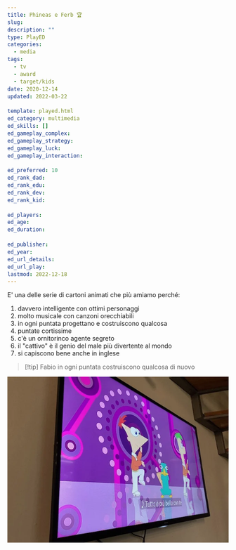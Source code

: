 ```yaml
---
title: Phineas e Ferb 🏆
slug: 
description: ""
type: PlayED
categories:
  - media
tags:
  - tv
  - award
  - target/kids
date: 2020-12-14
updated: 2022-03-22

template: played.html
ed_category: multimedia
ed_skills: []
ed_gameplay_complex: 
ed_gameplay_strategy: 
ed_gameplay_luck: 
ed_gameplay_interaction: 

ed_preferred: 10
ed_rank_dad: 
ed_rank_edu: 
ed_rank_dev: 
ed_rank_kid: 

ed_players: 
ed_age: 
ed_duration: 

ed_publisher: 
ed_year: 
ed_url_details: 
ed_url_play: 
lastmod: 2022-12-18
---
```


E' una delle serie di cartoni animati che più amiamo perché:

1. davvero intelligente con ottimi personaggi
2. molto musicale con canzoni orecchiabili
3. in ogni puntata progettano e costruiscono qualcosa
4. puntate cortissime
5. c'è un ornitorinco agente segreto
6. il "cattivo" è il genio del male più divertente al mondo
7. si capiscono bene anche in inglese

> [!tip] Fabio
> in ogni puntata costruiscono qualcosa di nuovo

![](../../ludosofia/_img/media_paf.webp)
